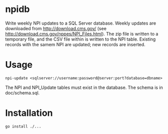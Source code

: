 npidb
=====

Write weekly NPI updates to a SQL Server database.  Weekly updates are
downloaded from http://download.cms.gov/ (see
http://download.cms.gov/nppes/NPI_Files.html).  The zip file is written to a
temporary file, and the CSV file within is written to the NPI table.  Existing
records with the samem NPI are updated; new records are inserted.

Usage
=====
```
npi-update <sqlserver://username:password@server:port?database=dbname>
```

The NPI and NPI_Update tables must exist in the database.  The schema is in
doc/schema.sql.

Installation
============
```
go install ./...
```
